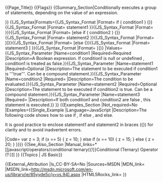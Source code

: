 {{Page_Title}}
{{Flags}}
{{Summary_Section|Conditionally executes a group of statements, depending on the value of an expression.

}}
{{JS_Syntax|Formats={{JS_Syntax_Format
|Format= if ( condition1 ) {}}{{JS_Syntax_Format
|Format=     statement1 }}{{JS_Syntax_Format
|Format= }}}{{JS_Syntax_Format
|Format= [else if ( condition2 ) {}}{{JS_Syntax_Format
|Format=     statement2 }}{{JS_Syntax_Format
|Format= }]}}{{JS_Syntax_Format
|Format= [else {}}{{JS_Syntax_Format
|Format=     statement3 ] }}{{JS_Syntax_Format
|Format= }]}}
|Values={{JS_Syntax_Parameter
|Name=condition1
|Required=Required
|Description=A Boolean expression. If condition1 is null or undefined , condition1 is treated as false.}}{{JS_Syntax_Parameter
|Name=statement1
|Required=Optional
|Description=The statement to be executed if condition1 is '''true'''. Can be a compound statement.}}{{JS_Syntax_Parameter
|Name=condition2
|Required=
|Description=The condition to be evaluated.}}{{JS_Syntax_Parameter
|Name=statement2
|Required=Optional
|Description=The statement to be executed if condition2 is true. Can be a compound statement.}}{{JS_Syntax_Parameter
|Name=statement3
|Required=
|Description=If both condition1 and condition2 are false , this statement is executed.}}
}}
{{Examples_Section
|Not_required=No
|Examples={{Single_Example
|Language=JavaScript
|Description=The following code shows how to use if , if else , and else.

It is good practice to enclose statement1 and statement2 in braces ({}) for clarity and to avoid inadvertent errors.

|Code= var z = 3;
 if (x == 5) {
     z = 10;
 }
 else if (x == 10) {
     z = 15;
 }
 else {
     z = 20;
 }
}}}}
{{See_Also_Section
|Manual_links=* [[javascript/operators/conditional ternary{{!}}Conditional (Ternary) Operator (?:)]]
}}
{{Topics | JS Basic}}

{{External_Attribution
|Is_CC-BY-SA=No
|Sources=MSDN
|MDN_link=
|MSDN_link=http://msdn.microsoft.com/en-us/library/ie/85yyde5c(v=vs.94).aspx
|HTML5Rocks_link=
}}